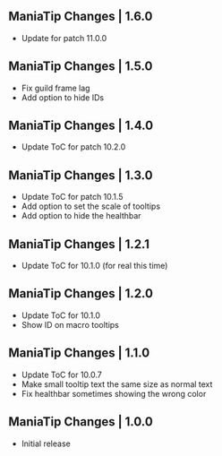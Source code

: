 ManiaTip Changes | 1.6.0
------------------------
- Update for patch 11.0.0

ManiaTip Changes | 1.5.0
------------------------
- Fix guild frame lag
- Add option to hide IDs

ManiaTip Changes | 1.4.0
------------------------
- Update ToC for patch 10.2.0

ManiaTip Changes | 1.3.0
------------------------
- Update ToC for patch 10.1.5
- Add option to set the scale of tooltips
- Add option to hide the healthbar

ManiaTip Changes | 1.2.1
------------------------
- Update ToC for 10.1.0 (for real this time)

ManiaTip Changes | 1.2.0
------------------------
- Update ToC for 10.1.0
- Show ID on macro tooltips

ManiaTip Changes | 1.1.0
------------------------
- Update ToC for 10.0.7
- Make small tooltip text the same size as normal text
- Fix healthbar sometimes showing the wrong color

ManiaTip Changes | 1.0.0
------------------------
- Initial release